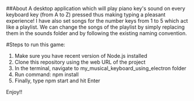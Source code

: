 ##About
A desktop application which will play piano key's sound on every keyboard key (from A to Z) pressed thus making typing a pleasant experience! I have also set songs for the number keys from 1 to 5 which act like a playlist. We can change the songs of the playlist by simply replacing them in the sounds folder and by following the existing naming convention. 

#Steps to run this game:
1.	Make sure you have recent version of Node.js installed
2.	Clone this repository using the web URL of the project
3.	In the terminal, navigate to my_musical_keyboard_using_electron folder
4.	Run command: npm install
5.	Finally, type npm start and hit Enter

Enjoy!!
